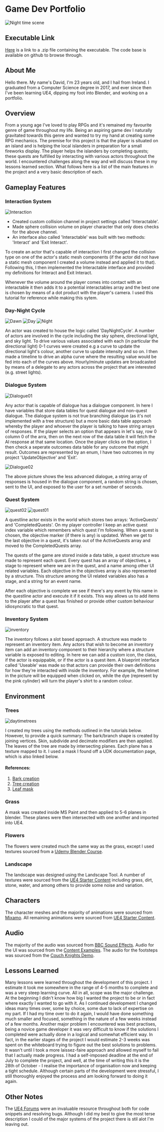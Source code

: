 # Game Dev Portfolio

![Night time scene](/images/nighttower.png)

## Executable Link

[Here](https://drive.google.com/open?id=1DN9UzSKwuknAhUOBqpwB8aVnljYtBMmg) is a link to a .zip file containing the executable. The code base is available on github to browse through.

## About Me

Hello there. My name's David, I'm 23 years old, and I hail from Ireland. I graduated from a Computer Science degree in 2017, and ever since then I've been learning UE4, dipping my foot into Blender, and working on a portfolio.

## Overview

From a young age I've loved to play RPGs and it's remained my favourite genre of game throughout my life. Being an aspiring game dev I naturally gravitated towards this genre and wanted to try my hand at creating some RPG mechanics. The premise for this project is that the player is situated on an island and is helping the local islanders in preparation for a small fireworks display. The player helps the islanders by completing quests; these quests are fulfilled by interacting with various actors throughout the world.
I encountered challenges along the way and will discuss these in my lessons learned section. What follows here is a list of the main features in the project and a very basic description of each.

## Gameplay Features


### Interaction System

![Interaction](/images/interaction.png)

* Created custom collision channel in project settings called 'Interactable'.
* Made sphere collision volume on player character that only does checks for the above channel.
* An interface also called 'Interactable' was built with two methods: 'Interact' and 'Exit Interact'.

To create an actor that's capable of interaction I first changed the collision type on one of the actor's static mesh components (if the actor did not have a static mesh component I created a volume instead and applied it to that). Following this, I then implemented the Interactable interface and provided my definitions for Interact and Exit Interact.

Whenever the volume around the player comes into contact with an interactable it then adds it to a potential interactables array and the best one is chosen by means of a dot product with the player's camera. I used this tutorial for reference while making this sytem.

### Day-Night Cycle

![Dawn](/images/dawntime.png)
![Day](/images/daytime.png)
![Night](/images/nighttime.png)

An actor was created to house the logic called 'DayNightCycle'. A number of actors are involved in the cycle including the sky sphere, directional light, and sky light. To drive various values associated with each (in particular the directional light) 0-1 curves were created e.g a curve to update the directional light's colour, another curve to update intensity and so on. I then made a timeline to drive an alpha curve where the resulting value would be fed into each of the curves above. Hourly/minute updates are broadcasted by means of a delegate to any actors across the project that are interested (e.g. street lights).

### Dialogue System

![Dialogue01](/images/dialogue01.png)

Any actor that is capable of dialogue has a dialogue component. In here I have variables that store data tables for quest dialogue and non-quest dialogue.
The dialogue system is not true branching dialogue (as it's not implemented with a tree structure) but a more basic data table approach whereby the player and whoever the player is talking to have string arrays of responses. If the player selects an option that appears in let's say, row 0 column 0 of the arra, then on the next row of the data table it will fetch the AI response at that same location. Once the player clicks on the option, I then check a seperate outcomes data table for any outcome that might result. Outcomes are represented by an enum, I have two outcomes in my project 'UpdateObjective' and 'Exit'.

![Dialogue02](/images/casualdialogue.png)

The above picture shows the less advanced dialogue, a string array of responses is housed in the dialogue component, a random string is chosen, sent to the UI, and exposed to the user for a set number of seconds.

### Quest System

![quest02](/images/questui.png)
![quest01](/images/quests.png)

A questline actor exists in the world which stores two arrays: 'ActiveQuests' and 'CompletedQuests'. On my player controller I keep an active quest index variable which remembers which quest I'm following. When a quest is chosen, the objective marker (if there is any) is updated. When we get to the last objective in a quest, it's taken out of the ActiveQuests array and moved to the CompletedQuests array.

The quests of the game are stored inside a data table, a quest structure was made to represent each quest. Every quest has an array of objectives, a stage to represent where we are in the quest, and a name among other UI related variables.
Each objective in the objectives array is also represented by a structure. This structure among the UI related variables also has a stage, and a string for an event name.

After each objective is complete we see if there's any event by this name in the questline actor and execute it if it exists. This way allows us to add items to the player after a quest has finished or provide other custom behaviour idiosyncratic to that quest.


### Inventory System

![inventory](/images/inventory.png)

The inventory follows a slot based approach. A structure was made to represent an inventory item. Any actors that wish to become an inventory item can add an inventory component to their hierarchy where a structure variable is exposed to editing. In here we can add a custom icon, the class, if the actor is equippable, or if the actor is a quest item. A blueprint interface called 'Useable' was made so that actors can provide their own definitions for how they're interacted with inside the inventory. For example, the helmet in the picture will be equipped when clicked on, while the dye (represent by the pink cylinder) will turn the player's shirt to a random colour.

## Environment


### Trees

![daytimetrees](/images/daytimetrees.png)

I created my trees using the methods outlined in the tutorials below. However, to provide a quick summary: The bark/branch shape is created by joining vertices. Skin, subdivide and decimate modifiers are then applied. The leaves of the tree are made by intersecting planes. Each plane has a texture mapped to it. I used a mask I found off a UDK documentation page, which is also linked below.

#### References:

1. [Bark creation](https://www.youtube.com/watch?v=wB0VgyN8tOw)
1. [Tree creation](https://www.youtube.com/watch?v=_Br6Xq4LZcI)
1. [Leaf mask](https://api.unrealengine.com/udk/Three/rsrc/Three/SoftMasked/GoodLeafMask.jpg)

### Grass

A mask was created inside MS Paint and then applied to 5-6 planes in blender. These planes were then intersected with one another and imported into UE4.

### Flowers

The flowers were created much the same way as the grass, except I used textures sourced from a [Udemy Blender Course](https://www.udemy.com/blendertutorial/).

### Landscape

The landscape was designed using the Landscape Tool. A number of textures were sourced from the [UE4 Starter Content](https://docs.unrealengine.com/en-us/Engine/Content/Packs) including grass, dirt, stone, water, and among others to provide some noise and variation.

## Characters

The character meshes and the majority of animations were sourced from [Mixamo](https://www.mixamo.com/#/). All remaining animations were sourced from [UE4 Starter Content](https://docs.unrealengine.com/en-us/Engine/Content/Packs).

## Audio

The majority of the audio was sourced from [BBC Sound Effects](http://bbcsfx.acropolis.org.uk/). Audio for the UI was sourced from the [Content Examples](https://docs.unrealengine.com/en-us/Resources/ContentExamples). The audio for the footsteps was sourced from the [Couch Knights Demo](https://www.unrealengine.com/marketplace/couch-knights).

## Lessons Learned

Many lessons were learned throughout the development of this project. I estimate it took me somewhere in the range of 4-5 months to complete and was a very steep learning curve. All in all, scope was the major challenge. At the beginning I didn't know how big I wanted the project to be or in fact where exactly I wanted to go with it. As I continued development I changed ideas many times over, some by choice, some due to lack of expertise on my part. If I had my time over to do it again, I would have done something much smaller and focused, something in the nature of a few weeks instead of a few months. Another major problem I encountered was best practises, being a novice game developer it was very difficult to know if the solutions I completed were actually done in a logical and somewhat efficient way. In fact, in the earlier stages of the project I would estimate 2-3 weeks was spent on the whiteboard trying to figure out the best solutions to problems. It wasn't until I took a more laissez-faire approach and allowed myself to fail that I actually made progress. I had a self-imposed deadline at the end of July to complete the project, and well, at the time of writing this it is the 28th of October - I realise the importance of organisation now and keeping a tight schedule. Although certain parts of the development were stressful, I still thoroughly enjoyed the process and am looking forward to doing it again.

## Other Notes

The [UE4 Forums](https://forums.unrealengine.com/) were an invaluable resource throughout both for code snippets and resolving bugs. Although I did my best to give the most terse description I could of the major systems of the project there is stil alot I'm leaving out.

